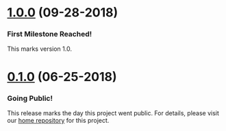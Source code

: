 <a name="1.0.0"></a>
# [1.0.0](https://github.com/PARC-projects/video-query-client-web/releases/tag/1.0.0) (09-28-2018)

### First Milestone Reached!

This marks version 1.0.


<a name="0.1.0"></a>
# [0.1.0](https://github.com/PARC-projects/video-query-client-web/releases/tag/0.1.0) (06-25-2018)

### Going Public!

This release marks the day this project went public. For details, please visit our [home repository](https://github.com/PARC-projects/video-query-home) for this project.

